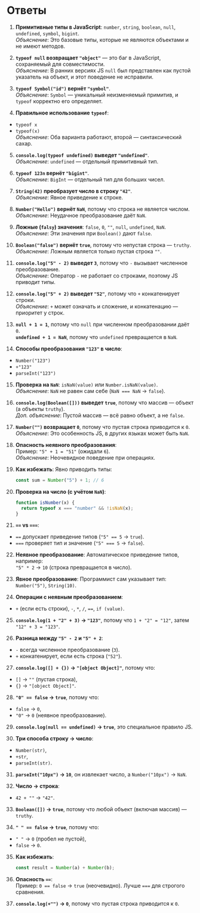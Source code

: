 # Ответы

1. **Примитивные типы в JavaScript**: `number`, `string`, `boolean`, `null`, `undefined`, `symbol`, `bigint`.  
   *Объяснение*: Это базовые типы, которые не являются объектами и не имеют методов.

2. **`typeof null` возвращает `"object"`** — это баг в JavaScript, сохраняемый для совместимости.  
   *Объяснение*: В ранних версиях JS `null` был представлен как пустой указатель на объект, и этот поведение не исправили.

3. **`typeof Symbol("id")` вернёт `"symbol"`**.  
   *Объяснение*: `Symbol` — уникальный неизменяемый примитив, и `typeof` корректно его определяет.

4. **Правильное использование `typeof`**:
  - `typeof x`
  - `typeof(x)`  
    *Объяснение*: Оба варианта работают, второй — синтаксический сахар.

5. **`console.log(typeof undefined)` выведет `"undefined"`**.  
   *Объяснение*: `undefined` — отдельный примитивный тип.

6. **`typeof 123n` вернёт `"bigint"`**.  
   *Объяснение*: `BigInt` — отдельный тип для больших чисел.

7. **`String(42)` преобразует число в строку `"42"`**.  
   *Объяснение*: Явное приведение к строке.

8. **`Number("Hello")` вернёт `NaN`**, потому что строка не является числом.  
   *Объяснение*: Неудачное преобразование даёт `NaN`.

9. **Ложные (`falsy`) значения**: `false`, `0`, `""`, `null`, `undefined`, `NaN`.  
   *Объяснение*: Эти значения при `Boolean()` дают `false`.

10. **`Boolean("false")` вернёт `true`**, потому что непустая строка — `truthy`.  
    *Объяснение*: Ложным является только пустая строка `""`.

11. **`console.log("5" - 2)` выведет `3`**, потому что `-` вызывает численное преобразование.  
    *Объяснение*: Оператор `-` не работает со строками, поэтому JS приводит типы.

12. **`console.log("5" + 2)` выведет `"52"`**, потому что `+` конкатенирует строки.  
    *Объяснение*: `+` может означать и сложение, и конкатенацию — приоритет у строк.

13. **`null + 1 = 1`**, потому что `null` при численном преобразовании даёт `0`.  
    **`undefined + 1 = NaN`**, потому что `undefined` превращается в `NaN`.

14. **Способы преобразования `"123"` в число**:
  - `Number("123")`
  - `+"123"`
  - `parseInt("123")`

15. **Проверка на `NaN`**: `isNaN(value)` или `Number.isNaN(value)`.  
    *Объяснение*: `NaN` не равен сам себе (`NaN === NaN` → `false`).

16. **`console.log(Boolean([]))` выведет `true`**, потому что массив — объект (а объекты `truthy`).  
    *Доп. объяснение*: Пустой массив — всё равно объект, а не `false`.

17. **`Number("")` возвращает `0`**, потому что пустая строка приводится к `0`.  
    *Объяснение*: Это особенность JS, в других языках может быть `NaN`.

18. **Опасность неявного преобразования**:  
    Пример: `"5" + 1 = "51"` (ожидали `6`).  
    *Объяснение*: Неочевидное поведение при операциях.

19. **Как избежать**: Явно приводить типы:
    ```js  
    const sum = Number("5") + 1; // 6  
    ```  

20. **Проверка на число (с учётом `NaN`)**:
    ```js  
    function isNumber(x) {  
      return typeof x === "number" && !isNaN(x);  
    }  
    ```  

21. **`==` vs `===`**:
  - `==` допускает приведение типов (`"5" == 5` → `true`).
  - `===` проверяет тип и значение (`"5" === 5` → `false`).

22. **Неявное преобразование**: Автоматическое приведение типов, например:  
    `"5" * 2` → `10` (строка превращается в число).

23. **Явное преобразование**: Программист сам указывает тип:  
    `Number("5")`, `String(10)`.

24. **Операции с неявным преобразованием**:
  - `+` (если есть строки), `-`, `*`, `/`, `==`, `if (value)`.

25. **`console.log(1 + "2" + 3)` → `"123"`**, потому что `1 + "2" = "12"`, затем `"12" + 3 = "123"`.

26. **Разница между `"5" - 2` и `"5" + 2`**:
  - `-` всегда численное преобразование (`3`).
  - `+` конкатенирует, если есть строка (`"52"`).

27. **`console.log([] + {})` → `"[object Object]"`**, потому что:
  - `[]` → `""` (пустая строка),
  - `{}` → `"[object Object]"`.

28. **`"0" == false` → `true`**, потому что:
  - `false` → `0`,
  - `"0"` → `0` (неявное преобразование).

29. **`console.log(null == undefined)` → `true`**, это специальное правило JS.

30. **Три способа строку → число**:
  - `Number(str)`,
  - `+str`,
  - `parseInt(str)`.

31. **`parseInt("10px")` → `10`**, он извлекает число, а `Number("10px")` → `NaN`.

32. **Число → строка**:
  - `42 + ""` → `"42"`.

33. **`Boolean([])` → `true`**, потому что любой объект (включая массив) — `truthy`.

34. **`" " == false` → `true`**, потому что:
  - `" "` → `0` (пробел не пустой),
  - `false` → `0`.

35. **Как избежать**:
    ```js  
    const result = Number(a) + Number(b);  
    ```  

36. **Опасность `==`**:  
    Пример: `0 == false` → `true` (неочевидно). Лучше `===` для строгого сравнения.

37. **`console.log(+"")` → `0`**, потому что пустая строка приводится к `0`.
